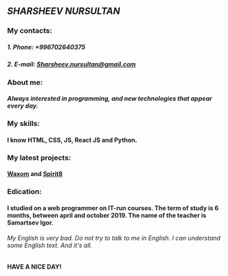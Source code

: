 ## *SHARSHEEV NURSULTAN*
### My contacts: 
##### 1. Phone: +996702640375
##### 2. E-mail: Sharsheev.nursultan@gmail.com
### About me:
#### *Always interested in programming, and new technologies that appear every day.*
### My skills: 
#### I know HTML, CSS, JS, React JS and Python.
### My latest projects: 
#### [Waxom](https://sharsheevnursultan.github.io/waxom/) and [Spirit8](https://sharsheevnursultan.github.io/spirit8/)
### Edication: 
#### I studied on a web programmer on IT-run courses. The term of study is 6 months, between april and october 2019. The name of the teacher is Samartsev Igor.
###### *My English is very bad. Do not try to talk to me in English. I can understand some English text. And it's all.*
#### **HAVE A NICE DAY!**
